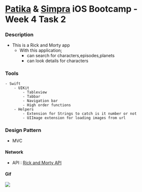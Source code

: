 # [Patika](https://www.patika.dev) & [Simpra](https://simprasuite.com.tr) iOS Bootcamp - Week 4 Task 2

 ### Description
- This is a Rick and Morty app
    - With this application;
        - can search for characters,episodes,planets
        - can look details for characters

 ### Tools
    - Swift
        - UIKit
            - Tableview
            - Tabbar
            - Navigation bar
            - High order functions
        - Helpers
            - Extension for Strings to catch is it number or not
            - UIImage extension for loading images from url

 ### Design Pattern
- MVC

 #### Network
- API : [Rick and Morty API](https://rickandmortyapi.com/)

 #### Gif
 
 ![](https://github.com/Protein-Swift-Bootcamp/week-4-homework-2-myildirim48/blob/main/RickAndMorty.gif?raw=true)
